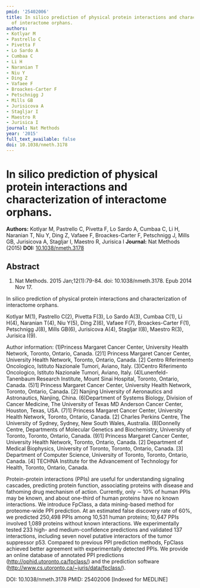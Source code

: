 ```yaml
---
pmid: '25402006'
title: In silico prediction of physical protein interactions and characterization
  of interactome orphans.
authors:
- Kotlyar M
- Pastrello C
- Pivetta F
- Lo Sardo A
- Cumbaa C
- Li H
- Naranian T
- Niu Y
- Ding Z
- Vafaee F
- Broackes-Carter F
- Petschnigg J
- Mills GB
- Jurisicova A
- Stagljar I
- Maestro R
- Jurisica I
journal: Nat Methods
year: '2015'
full_text_available: false
doi: 10.1038/nmeth.3178
---
```


# In silico prediction of physical protein interactions and characterization of interactome orphans.
**Authors:** Kotlyar M, Pastrello C, Pivetta F, Lo Sardo A, Cumbaa C, Li H, Naranian T, Niu Y, Ding Z, Vafaee F, Broackes-Carter F, Petschnigg J, Mills GB, Jurisicova A, Stagljar I, Maestro R, Jurisica I
**Journal:** Nat Methods (2015)
**DOI:** [10.1038/nmeth.3178](https://doi.org/10.1038/nmeth.3178)

## Abstract

1. Nat Methods. 2015 Jan;12(1):79-84. doi: 10.1038/nmeth.3178. Epub 2014 Nov 17.

In silico prediction of physical protein interactions and characterization of 
interactome orphans.

Kotlyar M(1), Pastrello C(2), Pivetta F(3), Lo Sardo A(3), Cumbaa C(1), Li H(4), 
Naranian T(4), Niu Y(5), Ding Z(6), Vafaee F(7), Broackes-Carter F(1), 
Petschnigg J(8), Mills GB(6), Jurisicova A(4), Stagljar I(8), Maestro R(3), 
Jurisica I(9).

Author information:
(1)Princess Margaret Cancer Center, University Health Network, Toronto, Ontario, 
Canada.
(2)1] Princess Margaret Cancer Center, University Health Network, Toronto, 
Ontario, Canada. [2] Centro Riferimento Oncologico, Istituto Nazionale Tumori, 
Aviano, Italy.
(3)Centro Riferimento Oncologico, Istituto Nazionale Tumori, Aviano, Italy.
(4)Lunenfeld-Tanenbaum Research Institute, Mount Sinai Hospital, Toronto, 
Ontario, Canada.
(5)1] Princess Margaret Cancer Center, University Health Network, Toronto, 
Ontario, Canada. [2] Nanjing University of Aeronautics and Astronautics, 
Nanjing, China.
(6)Department of Systems Biology, Division of Cancer Medicine, The University of 
Texas MD Anderson Cancer Center, Houston, Texas, USA.
(7)1] Princess Margaret Cancer Center, University Health Network, Toronto, 
Ontario, Canada. [2] Charles Perkins Centre, The University of Sydney, Sydney, 
New South Wales, Australia.
(8)Donnelly Centre, Departments of Molecular Genetics and Biochemistry, 
University of Toronto, Toronto, Ontario, Canada.
(9)1] Princess Margaret Cancer Center, University Health Network, Toronto, 
Ontario, Canada. [2] Department of Medical Biophysics, University of Toronto, 
Toronto, Ontario, Canada. [3] Department of Computer Science, University of 
Toronto, Toronto, Ontario, Canada. [4] TECHNA Institute for the Advancement of 
Technology for Health, Toronto, Ontario, Canada.

Protein-protein interactions (PPIs) are useful for understanding signaling 
cascades, predicting protein function, associating proteins with disease and 
fathoming drug mechanism of action. Currently, only ∼ 10% of human PPIs may be 
known, and about one-third of human proteins have no known interactions. We 
introduce FpClass, a data mining-based method for proteome-wide PPI prediction. 
At an estimated false discovery rate of 60%, we predicted 250,498 PPIs among 
10,531 human proteins; 10,647 PPIs involved 1,089 proteins without known 
interactions. We experimentally tested 233 high- and medium-confidence 
predictions and validated 137 interactions, including seven novel putative 
interactors of the tumor suppressor p53. Compared to previous PPI prediction 
methods, FpClass achieved better agreement with experimentally detected PPIs. We 
provide an online database of annotated PPI predictions 
(http://ophid.utoronto.ca/fpclass/) and the prediction software 
(http://www.cs.utoronto.ca/~juris/data/fpclass/).

DOI: 10.1038/nmeth.3178
PMID: 25402006 [Indexed for MEDLINE]
